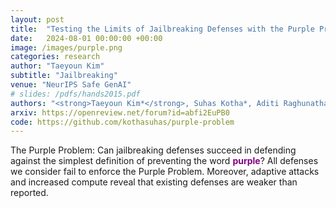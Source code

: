 ```yaml
---
layout: post
title:  "Testing the Limits of Jailbreaking Defenses with the Purple Problem"
date:   2024-08-01 00:00:00 +00:00
image: /images/purple.png
categories: research
author: "Taeyoun Kim"
subtitle: "Jailbreaking"
venue: "NeurIPS Safe GenAI"
# slides: /pdfs/hands2015.pdf
authors: "<strong>Taeyoun Kim*</strong>, Suhas Kotha*, Aditi Raghunathan"
arxiv: https://openreview.net/forum?id=abfi2EuPB0
code: https://github.com/kothasuhas/purple-problem
---
```

The Purple Problem: Can jailbreaking defenses succeed in defending against the simplest definition of preventing the word <span style="color:purple; font-weight:bold;">purple</span>? All defenses we consider fail to enforce the Purple Problem. Moreover, adaptive attacks and increased compute reveal that existing defenses are weaker than reported. 